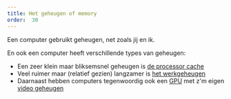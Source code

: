 ```yaml
---
title: Het geheugen of memory
order:  30
---
```


Een computer gebruikt geheugen, net zoals jij en ik.

En ook een computer heeft verschillende types van geheugen:

 - Een zeer klein maar bliksemsnel geheugen is [de processor cache][1]
 - Veel ruimer maar (relatief gezien) langzamer is [het werkgeheugen][2]
 - Daarnaast hebben computers tegenwoordig ook een [GPU][gpu] met z'm eigen [video geheugen][3]

[1]:/computers/onderdelen/geheugen/cache/
[2]:/computers/onderdelen/geheugen/ram/
[3]:/computers/onderdelen/geheugen/vram/
[gpu]:/computers/onderdelen/gpu/

